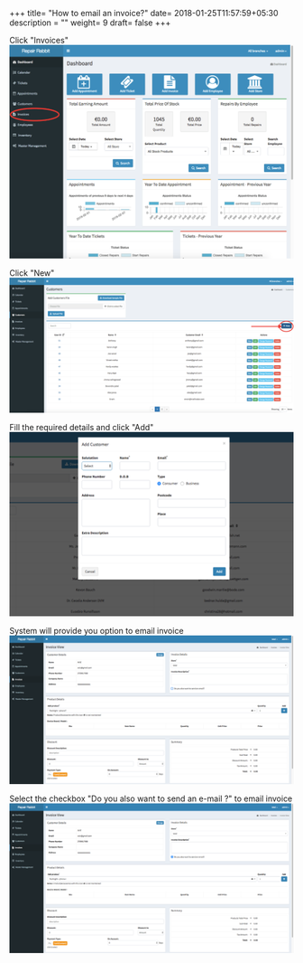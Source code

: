 +++
title= "How to email an invoice?"
date= 2018-01-25T11:57:59+05:30
description = ""
weight= 9
draft= false
+++

Click "Invoices"
![How to email an invoice?](/images/invoice/is_it_possible_to_email_invoice/go_to_invoice.png)

Click "New"
![How to email an invoice?](/images/invoice/is_it_possible_to_email_invoice/clcik_new.png)

Fill the required details and click "Add"
![How to email an invoice?](/images/invoice/is_it_possible_to_email_invoice/add_required_details_and_add.png)

System will provide you option to email invoice
![How to email an invoice?](/images/invoice/is_it_possible_to_email_invoice/do_also_want_to_send_an_email.png)


Select the checkbox "Do you also want to send an e-mail ?" to email invoice
![How to email an invoice?](/images/invoice/is_it_possible_to_email_invoice/do_also_want_to_send_an_email_TICK.png)
